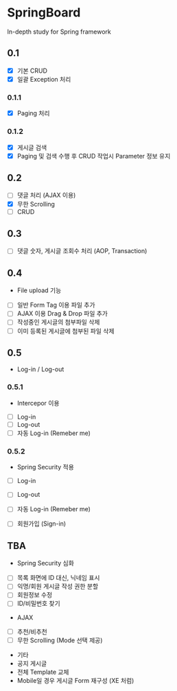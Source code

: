 # SpringBoard
In-depth study for Spring framework

## 0.1
- [X] 기본 CRUD
- [X] 일괄 Exception 처리

### 0.1.1
- [X] Paging 처리

### 0.1.2
- [X] 게시글 검색
- [X] Paging 및 검색 수행 후 CRUD 작업시 Parameter 정보 유지

## 0.2
- [ ] 댓글 처리 (AJAX 이용)
 - [X] 무한 Scrolling
 - [ ] CRUD

## 0.3
- [ ] 댓글 숫자, 게시글 조회수 처리 (AOP, Transaction)

## 0.4
- File upload 기능
 - [ ] 일반 Form Tag 이용 파일 추가
 - [ ] AJAX 이용 Drag & Drop 파일 추가
 - [ ] 작성중인 게시글의 첨부파일 삭제
 - [ ] 이미 등록된 게시글에 첨부된 파일 삭제

## 0.5
- Log-in / Log-out

### 0.5.1
- Intercepor 이용
 - [ ] Log-in
 - [ ] Log-out
 - [ ] 자동 Log-in (Remeber me)

### 0.5.2
- Spring Security 적용
 - [ ] Log-in
 - [ ] Log-out
 - [ ] 자동 Log-in (Remeber me)
 - [ ] 회원가입 (Sign-in)


## TBA
- Spring Security 심화
 - [ ] 목록 화면에 ID 대신, 닉네임 표시
 - [ ] 익명/회원 게시글 작성 권한 분할
 - [ ] 회원정보 수정
 - [ ] ID/비밀번호 찾기

- AJAX
 - [ ] 추천/비추천
 - [ ] 무한 Scrolling (Mode 선택 제공)
 
- 기타
 - 공지 게시글
 - 전체 Template 교체
 - Mobile일 경우 게시글 Form 재구성 (XE 처럼)
